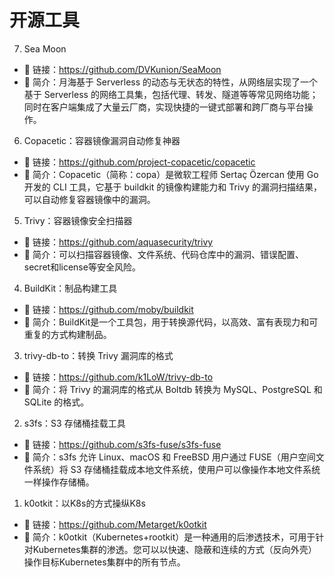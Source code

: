 # 开源工具

7. Sea Moon

- 🔗 链接：<https://github.com/DVKunion/SeaMoon>
- 💬 简介：月海基于 Serverless 的动态与无状态的特性，从网络层实现了一个基于 Serverless 的网络工具集，包括代理、转发、隧道等等常见网络功能； 同时在客户端集成了大量云厂商，实现快捷的一键式部署和跨厂商与平台操作。

6. Copacetic：容器镜像漏洞自动修复神器

- 🔗 链接：<https://github.com/project-copacetic/copacetic>
- 💬 简介：Copacetic（简称：copa）是微软工程师 Sertaç Özercan 使用 Go 开发的 CLI 工具，它基于 buildkit 的镜像构建能力和 Trivy 的漏洞扫描结果，可以自动修复容器镜像中的漏洞。

5. Trivy：容器镜像安全扫描器

- 🔗 链接：<https://github.com/aquasecurity/trivy>
- 💬 简介：可以扫描容器镜像、文件系统、代码仓库中的漏洞、错误配置、secret和license等安全风险。

4. BuildKit：制品构建工具

- 🔗 链接：<https://github.com/moby/buildkit>
- 💬 简介：BuildKit是一个工具包，用于转换源代码，以高效、富有表现力和可重复的方式构建制品。

3. trivy-db-to：转换 Trivy 漏洞库的格式

- 🔗 链接：<https://github.com/k1LoW/trivy-db-to>
- 💬 简介：将 Trivy 的漏洞库的格式从 Boltdb 转换为 MySQL、PostgreSQL 和 SQLite 的格式。

2. s3fs：S3 存储桶挂载工具

- 🔗 链接：<https://github.com/s3fs-fuse/s3fs-fuse>
- 💬 简介：s3fs 允许 Linux、macOS 和 FreeBSD 用户通过 FUSE（用户空间文件系统）将 S3 存储桶挂载成本地文件系统，使用户可以像操作本地文件系统一样操作存储桶。

1. k0otkit：以K8s的方式操纵K8s

- 🔗 链接：<https://github.com/Metarget/k0otkit>
- 💬 简介：k0otkit（Kubernetes+rootkit）是一种通用的后渗透技术，可用于针对Kubernetes集群的渗透。您可以以快速、隐蔽和连续的方式（反向外壳）操作目标Kubernetes集群中的所有节点。